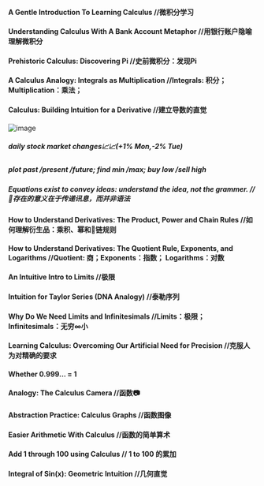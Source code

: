 #### A Gentle Introduction To Learning Calculus //微积分学习
#### Understanding Calculus With A Bank Account Metaphor  //用银行账户隐喻理解微积分
#### Prehistoric Calculus: Discovering Pi //史前微积分：发现Pi
#### A Calculus Analogy: Integrals as Multiplication  //Integrals: 积分；Multiplication：乘法；
#### Calculus: Building Intuition for a Derivative  //建立导数的直觉

![image](https://user-images.githubusercontent.com/31954987/196173957-669f2bf9-370a-403d-9a38-f757c9f783ce.png)
##### daily stock market changes📈📈(+1% Mon,-2% Tue)
##### plot past /present /future; find min /max; buy low /sell high
##### Equations exist to convey ideas: understand the idea, not the grammer. //🟰存在的意义在于传递讯息，而并非语法

#####



#### How to Understand Derivatives: The Product, Power and Chain Rules  //如何理解衍生品：乘积、幂和🔗链规则
#### How to Understand Derivatives: The Quotient Rule, Exponents, and Logarithms  //Quotient: 商；Exponents：指数； Logarithms：对数
#### An Intuitive Intro to Limits //极限
#### Intuition for Taylor Series (DNA Analogy) //泰勒序列 
#### Why Do We Need Limits and Infinitesimals //Limits：极限；Infinitesimals：无穷∞小
#### Learning Calculus: Overcoming Our Artificial Need for Precision  //克服人为对精确的要求
#### Whether 0.999... = 1
#### Analogy: The Calculus Camera //函数📷
#### Abstraction Practice: Calculus Graphs //函数图像
#### Easier Arithmetic With Calculus //函数的简单算术
#### Add 1 through 100 using Calculus // 1 to 100 的累加
#### Integral of Sin(x): Geometric Intuition //几何直觉
